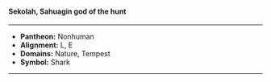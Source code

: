 #### Sekolah, Sahuagin god of the hunt
___

- **Pantheon:** Nonhuman
- **Alignment:** L, E
- **Domains:** Nature, Tempest
- **Symbol:** Shark
___
